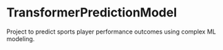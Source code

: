 # TransformerPredictionModel
Project to predict sports player performance outcomes using complex ML modeling.
